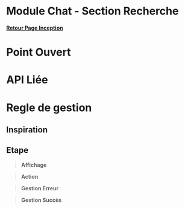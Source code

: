 # Module Chat - Section Recherche

**[Retour Page Inception](./00_Page_Inception.md)**

# Point Ouvert

# API Liée

# Regle de gestion

## Inspiration

## Etape

> **Affichage**

> **Action**

> **Gestion Erreur**

> **Gestion Succès**

